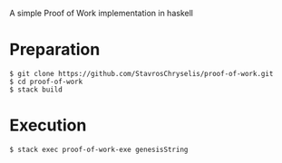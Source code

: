 A simple Proof of Work implementation in haskell
# Preparation
`$ git clone https://github.com/StavrosChryselis/proof-of-work.git`  
`$ cd proof-of-work`  
`$ stack build`
# Execution
`$ stack exec proof-of-work-exe genesisString`
